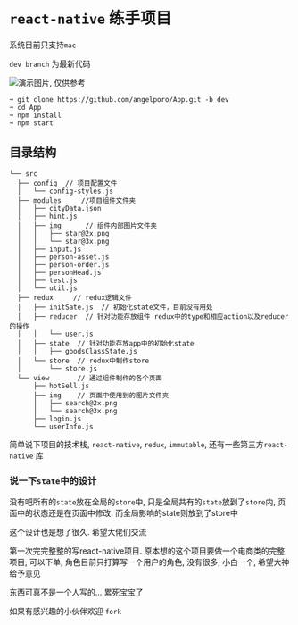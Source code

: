# `react-native` 练手项目

系统目前只支持`mac`


`dev branch` 为最新代码

![演示图片, 仅供参考](https://github.com/angelporo/App/blob/dev/demoGif/demoGif.gif)

```base
➜ git clone https://github.com/angelporo/App.git -b dev
➜ cd App
➜ npm install
➜ npm start
```

## 目录结构
```
└── src
  ├── config  // 项目配置文件
  │   └── config-styles.js
  ├── modules     //项目组件文件夹
  │   ├── cityData.json
  │   ├── hint.js
  │   ├── img      // 组件内部图片文件夹
  │   │   ├── star@2x.png
  │   │   └── star@3x.png
  │   ├── input.js
  │   ├── person-asset.js
  │   ├── person-order.js
  │   ├── personHead.js
  │   ├── test.js
  │   └── util.js
  ├── redux     // redux逻辑文件
  │   ├── initSate.js  // 初始化state文件，目前没有用处
  │   ├── reducer  // 针对功能存放组件 redux中的type和相应action以及reducer的操作
  │   │   └── user.js
  │   ├── state  // 针对功能存放app中的初始化state
  │   │   ├── goodsClassState.js
  │   └── store  // redux中制作store
  │       └── store.js
  └── view       // 通过组件制作的各个页面
      ├── hotSell.js
      ├── img    // 页面中使用到的图片文件夹
      │   ├── search@2x.png
      │   └── search@3x.png
      ├── login.js
      └── userInfo.js
```

简单说下项目的技术栈,
`react-native`,  `redux`, `immutable`, 还有一些第三方`react-native` 库

### 说一下`state`中的设计
没有吧所有的`state`放在全局的`store`中,
只是全局共有的`state`放到了`store`内, 页面中的状态还是在页面中修改.
而全局影响的state则放到了store中

这个设计也是想了很久. 希望大佬们交流

第一次完完整整的写react-native项目. 原本想的这个项目要做一个电商类的完整项目,
可以下单, 角色目前只打算写一个用户的角色, 没有很多, 小白一个, 希望大神给予意见

东西可真不是一个人写的... 累死宝宝了

如果有感兴趣的小伙伴欢迎 `fork`
